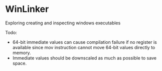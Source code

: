 # WinLinker
Exploring creating and inspecting windows executables

Todo:
- 64-bit immediate values can cause compilation failure if no register is available since mov instruction
    cannot move 64-bit values directly to memory.  
- Immediate values should be downscaled as much as possible to save space.